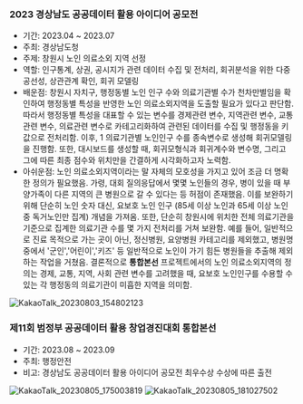 ### 2023 경상남도 공공데이터 활용 아이디어 공모전

- 기간: 2023.04 ~ 2023.07
- 주최: 경상남도청
- 주제: 창원시 노인 의료소외 지역 선정
- 역할: 인구통계, 상권, 공시지가 관련 데이터 수집 및 전처리, 회귀분석을 위한 다중공선성, 상관관계 확인, 회귀 모델링 
- 배운점: 창원시 자치구, 행정동별 노인 인구 수와 의료기관별 수가 천차만별임을 확인하여 행정동별 특성을 반영한 노인 의료소외지역을 도출할 필요가 있다고 판단함. 따라서 행정동별 특성을 대표할 수 있는 변수를 경제관련 변수, 지역관련 변수, 교통관련 변수, 의료관련 변수로 카테고리화하여 관련된 데이터를 수집 및 행정동을 키값으로 전처리함. 이후, 1 의료기관별 노인인구 수를 종속변수로 생성해 회귀모델링을 진행함. 또한, 대시보드를 생성할 때, 회귀모형식과 회귀계수와 변수명, 그리고 그에 따른 최종 점수와 위치만을 간결하게 시각화하고자 노력함.
- 아쉬운점: 노인 의료소외지역이라는 말 자체의 모호성을 가지고 있어 조금 더 명확한 정의가 필요했음. 가령, 대회 질의응답에서 몇몇 노인들의 경우, 병이 있을 때 부양가족이 다른 지역의 큰 병원으로 갈 수 있다는 등 허점이 존재했음. 이를 보완하기 위해 단순히 노인 숫자 대신, 요보호 노인 인구 (85세 이상 노인과 65세 이상 노인 중 독거노인만 집계) 개념을 가져옴. 또한, 단순히 창원시에 위치한 전체 의료기관을 기준으로 집계한 의료기관 수를 몇 가지 전처리를 거쳐 보완함. 예를 들어, 일반적으로 진료 목적으로 가는 곳이 아닌, 정신병원, 요양병원 카테고리를 제외했고, 병원명 중에서 '군인','어린이','키즈' 등 일반적으로 노인이 가기 힘든 병원들을 추출해 제외하는 작업을 거쳤음. 결론적으로 **통합본선** 프로젝트에서의 노인 의료소외지역의 정의는 경제, 교통, 지역, 사회 관련 변수를 고려했을 때, 요보호 노인인구를 수용할 수 있는 각 행정동의 의료기관이 미흡한 지역을 의미함.

![KakaoTalk_20230803_154802123](https://github.com/gyu-yeong/PROJECT/assets/139207337/dfa9652f-5d90-479c-934b-240f7384b5e4)

### 제11회 범정부 공공데이터 활용 창업경진대회 통합본선

- 기간: 2023.08 ~ 2023.09
- 주최: 행정안전
- 비고: 경상남도 공공데이터 활용 아이디어 공모전 최우수상 수상에 따른 출전

![KakaoTalk_20230805_175003819](https://github.com/gyu-yeong/PROJECT/assets/139207337/f3b3629a-a3c8-4095-9456-83282caf189a)
![KakaoTalk_20230805_181027502](https://github.com/gyu-yeong/PROJECT/assets/139207337/678b0747-c400-41e6-bd7c-f8601492ec32)
